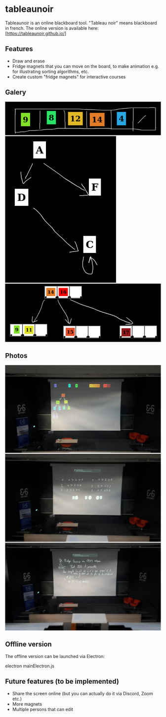# tableaunoir

Tableaunoir is an online blackboard tool. "Tableau noir" means blackboard in french. The online version is available here:
[https://tableaunoir.github.io/]

## Features

* Draw and erase
* Fridge magnets that you can move on the board, to make animation e.g. for illustrating sorting algorithms, etc.
* Create custom "fridge magnets" for interactive courses

## Galery


![Screenshot](./img/screenshot.png)
![Screenshot](./img/screenshot2.png)
![Screenshot](./img/screenshot3.png)


## Photos

![Photo](./photos/tableaunoir_amphi.jpg)
![Photo](./photos/tableaunoir_amphi2.jpg)
![Photo](./photos/tableaunoir_amphi3.jpg)


## Offline version

The offline version can be launched via Electron:

electron mainElectron.js


## Future features (to be implemented)

* Share the screen online (but you can actually do it via Discord, Zoom etc.)
* More magnets
* Multiple persons that can edit


